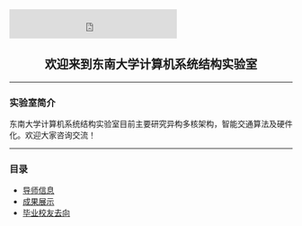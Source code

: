 <iframe frameborder="no" border="0" marginwidth="0" marginheight="0" width=298 height=52 src="http://music.163.com/outchain/player?type=3&id=10002034&auto=1&height=32"></iframe>

## <center>欢迎来到东南大学计算机系统结构实验室</center >
---
### 实验室简介

东南大学计算机系统结构实验室目前主要研究异构多核架构，智能交通算法及硬件化。欢迎大家咨询交流！

---

### 目录

* [导师信息](https://seulab509.github.io/source/supervisor)  
* [成果展示](https://seulab509.github.io/source/achievement)  
* [毕业校友去向](https://seulab509.github.io/source/graduate) 
